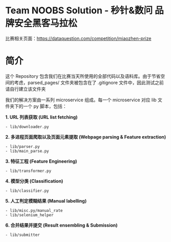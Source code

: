 Team NOOBS Solution - 秒针&数问 品牌安全黑客马拉松
======
比赛相关页面：https://dataquestion.com/competition/miaozhen-prize

简介
======
这个 Repository 包含我们在比赛当天所使用的全部代码以及语料库。由于节省空间的考虑，parsed_pages/ 文件夹被包含在了 .gitignore 文件中，因此测试之前请自行建立该文件夹

我们的解决方案由一系列 microservice 组成。每一个 microservice 对应 lib 文件夹下的一个 py 脚本，包括：

**1. URL 列表获取 (URL list fetching)**

    - lib/downloader.py

**2. 多进程页面爬取以及页面元素提取 (Webpage parsing & Feature extraction)**

    - lib/parser.py
    - lib/main_parse.py

**3. 特征工程 (Feature Engineering)**

    - lib/transformer.py

**4. 模型分类 (Classification)**

    - lib/classifier.py

**5. 人工判定模糊结果 (Manual labelling)**

    - lib/misc.py/manual_rate
    - lib/selenium_helper

**6. 合并结果并提交 (Result ensembling & Submission)**

    - lib/submitter
